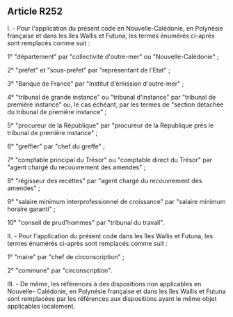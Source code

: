 Article R252
----
I. - Pour l'application du présent code en Nouvelle-Calédonie, en Polynésie
française et dans les îles Wallis et Futuna, les termes énumérés ci-après sont
remplacés comme suit :

1° "département" par "collectivité d'outre-mer" ou "Nouvelle-Calédonie" ;

2° "préfet" et "sous-préfet" par "représentant de l'Etat" ;

3° "Banque de France" par "Institut d'émission d'outre-mer" ;

4° "tribunal de grande instance" ou "tribunal d'instance" par "tribunal de
première instance" ou, le cas échéant, par les termes de "section détachée du
tribunal de première instance" ;

5° "procureur de la République" par "procureur de la République près le tribunal
de première instance" ;

6° "greffier" par "chef du greffe" ;

7° "comptable principal du Trésor" ou "comptable direct du Trésor" par "agent
chargé du recouvrement des amendes" ;

8° "régisseur des recettes" par "agent chargé du recouvrement des amendes" ;

9° "salaire minimum interprofessionnel de croissance" par "salaire minimum
horaire garanti" ;

10° "conseil de prud'hommes" par "tribunal du travail".

II. - Pour l'application du présent code dans les îles Wallis et Futuna, les
termes énumérés ci-après sont remplacés comme suit :

1° "maire" par "chef de circonscription" ;

2° "commune" par "circonscription".

III. - De même, les références à des dispositions non applicables en Nouvelle-
Calédonie, en Polynésie française et dans les îles Wallis et Futuna sont
remplacées par les références aux dispositions ayant le même objet applicables
localement.
